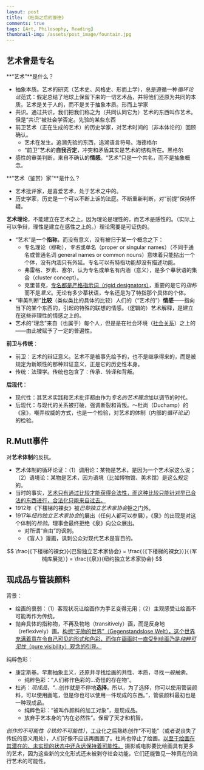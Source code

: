 ```yaml
---
layout: post
title: 《杜尚之后的康德》
comments: true
tags: [Art, Philosophy, Reading]
thumbnail-img: /assets/post_image/fountain.jpg
---
```


## 艺术曾是专名

**“艺术”**是什么？

* 抽象本质。艺术的研究（艺术史、风格史、形而上学），总是遵循一种*循环论证*范式：假定总结了地球上保留下来的一切艺术品，并将他们还原为共同的本质。艺术是关于人的，而不是关于抽象本质。<n>形而上学家</n>
* 共识。通过共识，我们把我们称之为（共同认同它为）艺术的东西叫作艺术。但是“共识”被社会学否定。<n>先验的某些东西</n>
* 前卫艺术（正在生成的艺术）的历史学家，对艺术时间的（非本体论的）回顾确认。
  * 艺术在发生。追溯先验的东西，追溯语言符号。<n>海德格尔</n>
  * “前卫”艺术的**自我否定**，冲突和矛盾其实是艺术的结构所在。<n>黑格尔</n>
* 感性的审美判断，来自不确认的**情感**。“艺术”只是一个共名，而不是抽象概念。


**“艺术（鉴赏）家”**是什么？
* 艺术批评家，是喜爱艺术，处于艺术之中的。
* 历史学家，历史是一个可以不断上诉的法庭。不断重新判断，对“前提”保持怀疑。


**艺术理论**，不能建立在艺术之上。因为理论是理性的，而艺术是感性的。（<n>实际上可以争辩，理性是建立在感性之上的。</n>）理论需要是可证伪的。

* “艺术”是一个**指称**，而没有意义，没有被归于某一个概念之下：
  * 专名理论（穆勒），*专名*或单名（proper or singular names）（不同于通名或普通名词 general names or common nouns）意味着只能拈出一个个体，没有内涵只有外延。专名可以有特指功能却没有描述功能。
  * 弗雷格、罗素、塞尔，认为专名或单名有内涵（意义），是多个摹状语的集合（cluster concept）。
  * 克里普克，<u>专名都是严格指示词（rigid designators）</u>，重要的是它的*指称*而不是*意义*。无论有多少摹状语，专名还是为了特指那个具体的个体。
* “审美判断”**比较**（类似类比的具体的比较）人们的（“艺术的”）**情感**——指向当下的某个东西的，引起的特殊的联想的情感。（逻辑的）艺术解释，是建立在这些非理性的情感之上的。
* 艺术的“理念”来自（也属于）每个人，但是是在社会环境（[社会关系](/Philosophy/general/philo_hist/#shgx)）之上的——由此被赋予了一定的普遍性。


**前卫**与**传统**：
* 前卫：艺术的辩证意义。艺术不是被事先给予的，也不是继承得来的，而是被规定为新颖性的那种辩证意义，正是它的历史性本身。
* 传统：法理学。传统也包含了：传承、转译和背叛。


**后现代**：
* 现代性：其艺术实践和艺术批评都由作为*专名的艺术理念*加以调节的时代。
* 后现代：与现代的关系被打破，强调断裂和背叛。～杜尚（Duchamp）的《泉》，嘲弄权威的方式，也是一个检验，对艺术的体制（内部的*循环论证*）的检验。

## R.Mutt事件

对**艺术体制**的反抗。
* 艺术体制的循环论证：（1）调用论：某物是艺术，是因为一个艺术家这么说；（2）语境论：某物是艺术，因为语境（比如博物馆、美术馆）是这么规定的。
* 当时的事实，<u>艺术只有通过比较才能获得合法性，而这种比较只能针对早已合法的东西进行，合法化只能来自过去。</u>
* 1912年《下楼梯的裸女》被*巴黎独立艺术家协会*拒之门外。
* 1917年*纽约独立艺术家协会*的展出（任何人都可以参展），《泉》的出现是对这个体制的*检验*。理事会最终拒绝《泉》向公众展出。
    * 对所谓“自由”的讽刺。
    * 《盲人》漫画，讽刺公众对现代艺术是盲目的。

$$
\frac{《下楼梯的裸女》}{巴黎独立艺术家协会} = \frac{（《下楼梯的裸女》）}{（军械库展览）}  = \frac{《泉》}{纽约独立艺术家协会}
$$

## 现成品与管装颜料

背景：
* 绘画的衰弱：（1）客观状况让绘画作为手艺变得无用；（2）主观感受让绘画不可能再作为传统。
* 抛弃具体的指称物，不再及物地（transitively）画，而是反身地（reflexively）画。<u>构想“无物的世界”（Gegenstandslose Welt），这个世界充满着意在令自己可见的形式和色彩，而你在画画时一直受到绘画乃是*纯粹可见性*（pure visibility）观念的引导。</u>

纯粹色彩：
* 康定斯基。早期抽象主义，还原并寻找绘画的共性、本质，寻找*一般抽象*。
  * 纯粹色彩：“人们称作色彩的...奇怪的存在物”。
* 杜尚：*现成品*，“...创作就是不停地**选择**。所以，为了选择，你可以使用管装颜料，可以使用画笔，但是你也可以使用一件现成的东西。”，管装颜料最初也是一种现成品。
  * 纯粹色彩：“被叫作颜料的加工对象”，是现成品。
  * 放弃手艺本身的“内在必然性”。保留了天才和机智。

*创作的不可能性（/铁的不可能性）*，工业化之后熟练创作“不可能”（或者说丧失了传统的意义用处），人们好像不应该再画画了。杜尚也停止了绘画。<u>以至于绘画在其潜在的、未实现的状态中还永远保持着可能性。</u>
摄影或电影要比绘画具有更多的艺术，因为这些新的文化形式还未被剥夺社会功能，它们还能瞥见一种真在的流行艺术的可能性。
